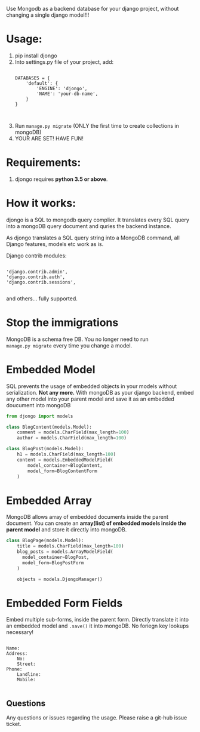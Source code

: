 Use Mongodb as a backend database for your django project, without changing a single django model!!!

# Usage:
<ol>
<li> pip install djongo </li>
<li> Into settings.py file of your project, add: 
<pre><code>  
DATABASES = {
    'default': {
        'ENGINE': 'djongo',
        'NAME': 'your-db-name',
    }
}

</code></pre>
</li>   
   <li> Run <code>manage.py migrate</code> (ONLY the first time to create collections in mongoDB) </li>
   <li> YOUR ARE SET! HAVE FUN! </li>
</ol>

# Requirements:

  1. djongo requires <b>python 3.5 or above</b>.


# How it works:

  djongo is a SQL to mongodb query complier. It translates every SQL query into a mongoDB query document and quries the backend instance.
  
  As djongo translates a SQL query string into a MongoDB command, all Django features, models etc work as is.
  
  Django contrib modules: 
<pre><code>  
'django.contrib.admin',
'django.contrib.auth',    
'django.contrib.sessions',

</code></pre>
 and others... fully supported.
 
 # Stop the immigrations
 
 MongoDB is a schema free DB. You no longer need to run <code> manage.py migrate</code> every time you change a model.
    
 # Embedded Model
 
 SQL prevents the usage of embedded objects in your models without serialization. <b>Not any more.</b> With mongoDB as your django backend, embed any other model into your parent model and save it as an embedded doucument into mongoDB

```python
from djongo import models

class BlogContent(models.Model):
    comment = models.CharField(max_length=100)
    author = models.CharField(max_length=100)

class BlogPost(models.Model):
    h1 = models.CharField(max_length=100)
    content = models.EmbeddedModelField(
        model_container=BlogContent,
        model_form=BlogContentForm
    )
```

# Embedded Array

MongoDB allows array of embedded documents inside the parent document. You can create an <b>array(list) of embedded models inside the parent model</b> and store it directly into mongoDB.

```python
class BlogPage(models.Model):
    title = models.CharField(max_length=100)
    blog_posts = models.ArrayModelField(
      model_container=BlogPost,
      model_form=BlogPostForm      
    )

    objects = models.DjongoManager()
```
      
# Embedded Form Fields

Embed multiple sub-forms, inside the parent form. Directly translate it into an embedded model and ```.save()``` it into mongoDB. No foriegn key lookups necessary!

<pre><code>   
Name:
Address:
    No:
    Street:
Phone:
    Landline:
    Mobile:
        
</code></pre>    
 <h2>Questions</h2>
 
   Any questions or issues regarding the usage. Please raise a git-hub issue ticket.
